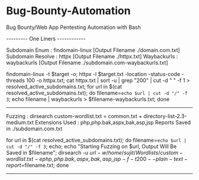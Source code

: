 # Bug-Bounty-Automation
Bug Bounty/Web App Pentesting Automation with Bash


--------- One Liners ------------

Subdomain Enum : findomain-linux [Output Filename ./domain.com.txt] 
Subdomain Resolve : httpx [Output Filename ./httpx.txt]
Waybackurls : waybackurls [Output Filename ./subdomain.com-waybackurls.txt]

findomain-linux -t $target -o; httpx -l $target.txt -location -status-code -threads 100 -o httpx.txt; cat httpx.txt | sort -u | grep "200" | cut -d " " -f 1 > resolved_active_subdomains.txt; for url in $(cat resolved_active_subdomains.txt); do filename=`echo $url | cut -d "/" -f 3`; echo filename | waybackurls > $filename-waybackurls.txt; done

_____________________________________________________________________________________

Fuzzing : dirsearch
custom-wordlist.txt = common.txt + directory-list-2.3-medium.txt
Extensions Used : php,php.bak,aspx,bak,asp,jsp
Reports Saved in ./subdomain.com.txt

for url in $(cat resolved_active_subdomains.txt); do filename=`echo $url | cut -d "/" -f 3`; echo; echo "Starting Fuzzing on $url, Output Will Be Saved in $filename"; dirsearch -u $url -w /home/sujit/Wordlists/custom-wordlist.txt -e php,php.bak,aspx,bak,asp,jsp -f -t200 --plain-text-report=$filename.txt; done

---------------------------------
